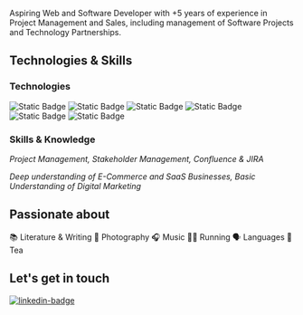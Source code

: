 Aspiring Web and Software Developer with +5 years of experience in Project Management and Sales, including management of Software Projects and Technology Partnerships.

## Technologies & Skills

### Technologies

![Static Badge](https://img.shields.io/badge/javascript-grey?style=for-the-badge&logo=javascript&logoColor=grey&logoSize=auto&labelColor=white&color=grey)
![Static Badge](https://img.shields.io/badge/react-grey?style=for-the-badge&logo=react&logoColor=grey&logoSize=auto&labelColor=white&color=grey)
![Static Badge](https://img.shields.io/badge/html5-grey?style=for-the-badge&logo=html5&logoColor=grey&logoSize=auto&labelColor=white&color=grey)
![Static Badge](https://img.shields.io/badge/css3-grey?style=for-the-badge&logo=css3&logoColor=grey&logoSize=auto&labelColor=white&color=grey)
![Static Badge](https://img.shields.io/badge/github-grey?style=for-the-badge&logo=github&logoColor=grey&logoSize=auto&labelColor=white&color=grey)
![Static Badge](https://img.shields.io/badge/git-grey?style=for-the-badge&logo=git&logoColor=grey&logoSize=auto&labelColor=white&color=grey)

### Skills & Knowledge

_Project Management, Stakeholder Management, Confluence & JIRA_

_Deep understanding of E-Commerce and SaaS Businesses, Basic Understanding of Digital Marketing_


## Passionate about

📚 Literature & Writing 📸 Photography 🎧 Music 🏃‍♂️ Running 🗣️ Languages 🍵 Tea

## Let's get in touch

<div>
  <a href="https://www.linkedin.com/in/stephan-model-53b46b182/">
    <img src="https://img.shields.io/badge/LinkedIn-blue?style=for-the-badge&logo=linkedin&logoColor=white" alt="linkedin-badge"></img>
  </a>
</div>
